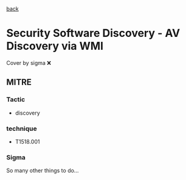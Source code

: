 [back](../index.md)
# Security Software Discovery - AV Discovery via WMI
Cover by sigma :x: 

## MITRE
### Tactic
  - discovery

### technique
  - T1518.001

### Sigma

 So many other things to do...